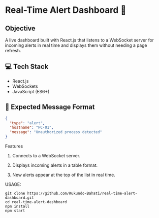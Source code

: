 # Real-Time Alert Dashboard 🚨

## Objective
A live dashboard built with React.js that listens to a WebSocket server for incoming alerts in real time and displays them without needing a page refresh.

## 💻 Tech Stack
- React.js
- WebSockets
- JavaScript (ES6+)

## 📡 Expected Message Format
```json
{
  "type": "alert",
  "hostname": "PC-01",
  "message": "Unauthorized process detected"
}
```
Features
1. Connects to a WebSocket server.

2. Displays incoming alerts in a table format.

3. New alerts appear at the top of the list in real time.

USAGE:
```
git clone https://github.com/Rukundo-Bahati/real-time-alert-dashboard.git
cd real-time-alert-dashboard
npm install
npm start
```